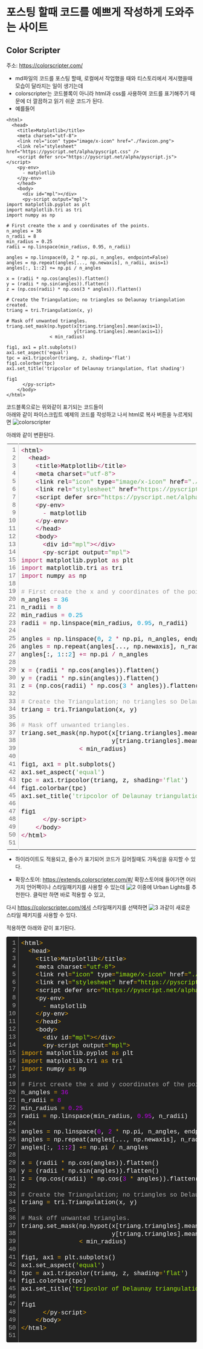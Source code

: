 # 포스팅 할때 코드를 예쁘게 작성하게 도와주는 사이트
## Color Scripter

주소: https://colorscripter.com/

- md파일의 코드를 포스팅 할때, 로컬에서 작업했을 때와 티스토리에서 게시했을때 모습이 달라지는 일이 생기는데 
- colorscripter는 코드블록이 아니라 html과 css를 사용하여 코드를 표기해주기 때문에 더 깔끔하고 읽기 쉬운 코드가 된다.
- 예를들어 
~~~
<html>
  <head>
    <title>Matplotlib</title>
    <meta charset="utf-8">
    <link rel="icon" type="image/x-icon" href="./favicon.png">
    <link rel="stylesheet" href="https://pyscript.net/alpha/pyscript.css" />
    <script defer src="https://pyscript.net/alpha/pyscript.js"></script>
    <py-env>
      - matplotlib
    </py-env>
    </head>
    <body>
      <div id="mpl"></div>
      <py-script output="mpl">
import matplotlib.pyplot as plt
import matplotlib.tri as tri
import numpy as np

# First create the x and y coordinates of the points.
n_angles = 36
n_radii = 8
min_radius = 0.25
radii = np.linspace(min_radius, 0.95, n_radii)

angles = np.linspace(0, 2 * np.pi, n_angles, endpoint=False)
angles = np.repeat(angles[..., np.newaxis], n_radii, axis=1)
angles[:, 1::2] += np.pi / n_angles

x = (radii * np.cos(angles)).flatten()
y = (radii * np.sin(angles)).flatten()
z = (np.cos(radii) * np.cos(3 * angles)).flatten()

# Create the Triangulation; no triangles so Delaunay triangulation created.
triang = tri.Triangulation(x, y)

# Mask off unwanted triangles.
triang.set_mask(np.hypot(x[triang.triangles].mean(axis=1),
                         y[triang.triangles].mean(axis=1))
                < min_radius)

fig1, ax1 = plt.subplots()
ax1.set_aspect('equal')
tpc = ax1.tripcolor(triang, z, shading='flat')
fig1.colorbar(tpc)
ax1.set_title('tripcolor of Delaunay triangulation, flat shading')

fig1
      </py-script>
    </body>
</html>

~~~
코드블록으로는 위와같이 표기되는 코드들이<br>
아래와 같이 파이스크립트 예제의 코드를 작성하고 나서 html로 복사 버튼을 누르게되면
![colorscripter](1.png) 

아래와 같이 변환된다.

<div class="colorscripter-code" style="color:#010101;font-family:Consolas, 'Liberation Mono', Menlo, Courier, monospace !important; position:relative !important;overflow:auto"><table class="colorscripter-code-table" style="margin:0;padding:0;border:none;background-color:#fafafa;border-radius:4px;" cellspacing="0" cellpadding="0"><tr><td style="padding:6px;border-right:2px solid #e5e5e5"><div style="margin:0;padding:0;word-break:normal;text-align:right;color:#666;font-family:Consolas, 'Liberation Mono', Menlo, Courier, monospace !important;line-height:130%"><div style="line-height:130%">1</div><div style="line-height:130%">2</div><div style="line-height:130%">3</div><div style="line-height:130%">4</div><div style="line-height:130%">5</div><div style="line-height:130%">6</div><div style="line-height:130%">7</div><div style="line-height:130%">8</div><div style="line-height:130%">9</div><div style="line-height:130%">10</div><div style="line-height:130%">11</div><div style="line-height:130%">12</div><div style="line-height:130%">13</div><div style="line-height:130%">14</div><div style="line-height:130%">15</div><div style="line-height:130%">16</div><div style="line-height:130%">17</div><div style="line-height:130%">18</div><div style="line-height:130%">19</div><div style="line-height:130%">20</div><div style="line-height:130%">21</div><div style="line-height:130%">22</div><div style="line-height:130%">23</div><div style="line-height:130%">24</div><div style="line-height:130%">25</div><div style="line-height:130%">26</div><div style="line-height:130%">27</div><div style="line-height:130%">28</div><div style="line-height:130%">29</div><div style="line-height:130%">30</div><div style="line-height:130%">31</div><div style="line-height:130%">32</div><div style="line-height:130%">33</div><div style="line-height:130%">34</div><div style="line-height:130%">35</div><div style="line-height:130%">36</div><div style="line-height:130%">37</div><div style="line-height:130%">38</div><div style="line-height:130%">39</div><div style="line-height:130%">40</div><div style="line-height:130%">41</div><div style="line-height:130%">42</div><div style="line-height:130%">43</div><div style="line-height:130%">44</div><div style="line-height:130%">45</div><div style="line-height:130%">46</div><div style="line-height:130%">47</div><div style="line-height:130%">48</div><div style="line-height:130%">49</div><div style="line-height:130%">50</div><div style="line-height:130%">51</div></div></td><td style="padding:6px 0;text-align:left"><div style="margin:0;padding:0;color:#010101;font-family:Consolas, 'Liberation Mono', Menlo, Courier, monospace !important;line-height:130%"><div style="padding:0 6px; white-space:pre; line-height:130%"><span style="color:#0086b3"></span><span style="color:#a71d5d">&lt;</span>html<span style="color:#0086b3"></span><span style="color:#a71d5d">&gt;</span></div><div style="padding:0 6px; white-space:pre; line-height:130%">&nbsp;&nbsp;<span style="color:#0086b3"></span><span style="color:#a71d5d">&lt;</span>head<span style="color:#0086b3"></span><span style="color:#a71d5d">&gt;</span></div><div style="padding:0 6px; white-space:pre; line-height:130%">&nbsp;&nbsp;&nbsp;&nbsp;<span style="color:#0086b3"></span><span style="color:#a71d5d">&lt;</span>title<span style="color:#0086b3"></span><span style="color:#a71d5d">&gt;</span>Matplotlib<span style="color:#0086b3"></span><span style="color:#a71d5d">&lt;</span><span style="color:#0086b3"></span><span style="color:#a71d5d">/</span>title<span style="color:#0086b3"></span><span style="color:#a71d5d">&gt;</span></div><div style="padding:0 6px; white-space:pre; line-height:130%">&nbsp;&nbsp;&nbsp;&nbsp;<span style="color:#0086b3"></span><span style="color:#a71d5d">&lt;</span>meta&nbsp;charset<span style="color:#0086b3"></span><span style="color:#a71d5d">=</span><span style="color:#63a35c">"utf-8"</span><span style="color:#0086b3"></span><span style="color:#a71d5d">&gt;</span></div><div style="padding:0 6px; white-space:pre; line-height:130%">&nbsp;&nbsp;&nbsp;&nbsp;<span style="color:#0086b3"></span><span style="color:#a71d5d">&lt;</span>link&nbsp;rel<span style="color:#0086b3"></span><span style="color:#a71d5d">=</span><span style="color:#63a35c">"icon"</span>&nbsp;type<span style="color:#0086b3"></span><span style="color:#a71d5d">=</span><span style="color:#63a35c">"image/x-icon"</span>&nbsp;href<span style="color:#0086b3"></span><span style="color:#a71d5d">=</span><span style="color:#63a35c">"./favicon.png"</span><span style="color:#0086b3"></span><span style="color:#a71d5d">&gt;</span></div><div style="padding:0 6px; white-space:pre; line-height:130%">&nbsp;&nbsp;&nbsp;&nbsp;<span style="color:#0086b3"></span><span style="color:#a71d5d">&lt;</span>link&nbsp;rel<span style="color:#0086b3"></span><span style="color:#a71d5d">=</span><span style="color:#63a35c">"stylesheet"</span>&nbsp;href<span style="color:#0086b3"></span><span style="color:#a71d5d">=</span><span style="color:#63a35c">"https://pyscript.net/alpha/pyscript.css"</span>&nbsp;<span style="color:#0086b3"></span><span style="color:#a71d5d">/</span><span style="color:#0086b3"></span><span style="color:#a71d5d">&gt;</span></div><div style="padding:0 6px; white-space:pre; line-height:130%">&nbsp;&nbsp;&nbsp;&nbsp;<span style="color:#0086b3"></span><span style="color:#a71d5d">&lt;</span>script&nbsp;defer&nbsp;src<span style="color:#0086b3"></span><span style="color:#a71d5d">=</span><span style="color:#63a35c">"https://pyscript.net/alpha/pyscript.js"</span><span style="color:#0086b3"></span><span style="color:#a71d5d">&gt;</span><span style="color:#0086b3"></span><span style="color:#a71d5d">&lt;</span><span style="color:#0086b3"></span><span style="color:#a71d5d">/</span>script<span style="color:#0086b3"></span><span style="color:#a71d5d">&gt;</span></div><div style="padding:0 6px; white-space:pre; line-height:130%">&nbsp;&nbsp;&nbsp;&nbsp;<span style="color:#0086b3"></span><span style="color:#a71d5d">&lt;</span>py<span style="color:#0086b3"></span><span style="color:#a71d5d">-</span>env<span style="color:#0086b3"></span><span style="color:#a71d5d">&gt;</span></div><div style="padding:0 6px; white-space:pre; line-height:130%">&nbsp;&nbsp;&nbsp;&nbsp;&nbsp;&nbsp;<span style="color:#0086b3"></span><span style="color:#a71d5d">-</span>&nbsp;matplotlib</div><div style="padding:0 6px; white-space:pre; line-height:130%">&nbsp;&nbsp;&nbsp;&nbsp;<span style="color:#0086b3"></span><span style="color:#a71d5d">&lt;</span><span style="color:#0086b3"></span><span style="color:#a71d5d">/</span>py<span style="color:#0086b3"></span><span style="color:#a71d5d">-</span>env<span style="color:#0086b3"></span><span style="color:#a71d5d">&gt;</span></div><div style="padding:0 6px; white-space:pre; line-height:130%">&nbsp;&nbsp;&nbsp;&nbsp;<span style="color:#0086b3"></span><span style="color:#a71d5d">&lt;</span><span style="color:#0086b3"></span><span style="color:#a71d5d">/</span>head<span style="color:#0086b3"></span><span style="color:#a71d5d">&gt;</span></div><div style="padding:0 6px; white-space:pre; line-height:130%">&nbsp;&nbsp;&nbsp;&nbsp;<span style="color:#0086b3"></span><span style="color:#a71d5d">&lt;</span>body<span style="color:#0086b3"></span><span style="color:#a71d5d">&gt;</span></div><div style="padding:0 6px; white-space:pre; line-height:130%">&nbsp;&nbsp;&nbsp;&nbsp;&nbsp;&nbsp;<span style="color:#0086b3"></span><span style="color:#a71d5d">&lt;</span>div&nbsp;id<span style="color:#0086b3"></span><span style="color:#a71d5d">=</span><span style="color:#63a35c">"mpl"</span><span style="color:#0086b3"></span><span style="color:#a71d5d">&gt;</span><span style="color:#0086b3"></span><span style="color:#a71d5d">&lt;</span><span style="color:#0086b3"></span><span style="color:#a71d5d">/</span>div<span style="color:#0086b3"></span><span style="color:#a71d5d">&gt;</span></div><div style="padding:0 6px; white-space:pre; line-height:130%">&nbsp;&nbsp;&nbsp;&nbsp;&nbsp;&nbsp;<span style="color:#0086b3"></span><span style="color:#a71d5d">&lt;</span>py<span style="color:#0086b3"></span><span style="color:#a71d5d">-</span>script&nbsp;output<span style="color:#0086b3"></span><span style="color:#a71d5d">=</span><span style="color:#63a35c">"mpl"</span><span style="color:#0086b3"></span><span style="color:#a71d5d">&gt;</span></div><div style="padding:0 6px; white-space:pre; line-height:130%"><span style="color:#a71d5d">import</span>&nbsp;matplotlib.pyplot&nbsp;<span style="color:#a71d5d">as</span>&nbsp;plt</div><div style="padding:0 6px; white-space:pre; line-height:130%"><span style="color:#a71d5d">import</span>&nbsp;matplotlib.tri&nbsp;<span style="color:#a71d5d">as</span>&nbsp;tri</div><div style="padding:0 6px; white-space:pre; line-height:130%"><span style="color:#a71d5d">import</span>&nbsp;numpy&nbsp;<span style="color:#a71d5d">as</span>&nbsp;np</div><div style="padding:0 6px; white-space:pre; line-height:130%">&nbsp;</div><div style="padding:0 6px; white-space:pre; line-height:130%"><span style="color:#999999">#&nbsp;First&nbsp;create&nbsp;the&nbsp;x&nbsp;and&nbsp;y&nbsp;coordinates&nbsp;of&nbsp;the&nbsp;points.</span></div><div style="padding:0 6px; white-space:pre; line-height:130%">n_angles&nbsp;<span style="color:#0086b3"></span><span style="color:#a71d5d">=</span>&nbsp;<span style="color:#0099cc">36</span></div><div style="padding:0 6px; white-space:pre; line-height:130%">n_radii&nbsp;<span style="color:#0086b3"></span><span style="color:#a71d5d">=</span>&nbsp;<span style="color:#0099cc">8</span></div><div style="padding:0 6px; white-space:pre; line-height:130%">min_radius&nbsp;<span style="color:#0086b3"></span><span style="color:#a71d5d">=</span>&nbsp;<span style="color:#0099cc">0.</span><span style="color:#0099cc">25</span></div><div style="padding:0 6px; white-space:pre; line-height:130%">radii&nbsp;<span style="color:#0086b3"></span><span style="color:#a71d5d">=</span>&nbsp;np.linspace(min_radius,&nbsp;<span style="color:#0099cc">0.</span><span style="color:#0099cc">95</span>,&nbsp;n_radii)</div><div style="padding:0 6px; white-space:pre; line-height:130%">&nbsp;</div><div style="padding:0 6px; white-space:pre; line-height:130%">angles&nbsp;<span style="color:#0086b3"></span><span style="color:#a71d5d">=</span>&nbsp;np.linspace(<span style="color:#0099cc">0</span>,&nbsp;<span style="color:#0099cc">2</span>&nbsp;<span style="color:#0086b3"></span><span style="color:#a71d5d">*</span>&nbsp;np.pi,&nbsp;n_angles,&nbsp;endpoint<span style="color:#0086b3"></span><span style="color:#a71d5d">=</span><span style="color:#066de2">False</span>)</div><div style="padding:0 6px; white-space:pre; line-height:130%">angles&nbsp;<span style="color:#0086b3"></span><span style="color:#a71d5d">=</span>&nbsp;np.repeat(angles[...,&nbsp;np.newaxis],&nbsp;n_radii,&nbsp;axis<span style="color:#0086b3"></span><span style="color:#a71d5d">=</span><span style="color:#0099cc">1</span>)</div><div style="padding:0 6px; white-space:pre; line-height:130%">angles[:,&nbsp;<span style="color:#0099cc">1</span>::<span style="color:#0099cc">2</span>]&nbsp;<span style="color:#0086b3"></span><span style="color:#a71d5d">+</span><span style="color:#0086b3"></span><span style="color:#a71d5d">=</span>&nbsp;np.pi&nbsp;<span style="color:#0086b3"></span><span style="color:#a71d5d">/</span>&nbsp;n_angles</div><div style="padding:0 6px; white-space:pre; line-height:130%">&nbsp;</div><div style="padding:0 6px; white-space:pre; line-height:130%">x&nbsp;<span style="color:#0086b3"></span><span style="color:#a71d5d">=</span>&nbsp;(radii&nbsp;<span style="color:#0086b3"></span><span style="color:#a71d5d">*</span>&nbsp;np.cos(angles)).flatten()</div><div style="padding:0 6px; white-space:pre; line-height:130%">y&nbsp;<span style="color:#0086b3"></span><span style="color:#a71d5d">=</span>&nbsp;(radii&nbsp;<span style="color:#0086b3"></span><span style="color:#a71d5d">*</span>&nbsp;np.sin(angles)).flatten()</div><div style="padding:0 6px; white-space:pre; line-height:130%">z&nbsp;<span style="color:#0086b3"></span><span style="color:#a71d5d">=</span>&nbsp;(np.cos(radii)&nbsp;<span style="color:#0086b3"></span><span style="color:#a71d5d">*</span>&nbsp;np.cos(<span style="color:#0099cc">3</span>&nbsp;<span style="color:#0086b3"></span><span style="color:#a71d5d">*</span>&nbsp;angles)).flatten()</div><div style="padding:0 6px; white-space:pre; line-height:130%">&nbsp;</div><div style="padding:0 6px; white-space:pre; line-height:130%"><span style="color:#999999">#&nbsp;Create&nbsp;the&nbsp;Triangulation;&nbsp;no&nbsp;triangles&nbsp;so&nbsp;Delaunay&nbsp;triangulation&nbsp;created.</span></div><div style="padding:0 6px; white-space:pre; line-height:130%">triang&nbsp;<span style="color:#0086b3"></span><span style="color:#a71d5d">=</span>&nbsp;tri.Triangulation(x,&nbsp;y)</div><div style="padding:0 6px; white-space:pre; line-height:130%">&nbsp;</div><div style="padding:0 6px; white-space:pre; line-height:130%"><span style="color:#999999">#&nbsp;Mask&nbsp;off&nbsp;unwanted&nbsp;triangles.</span></div><div style="padding:0 6px; white-space:pre; line-height:130%">triang.set_mask(np.hypot(x[triang.triangles].mean(axis<span style="color:#0086b3"></span><span style="color:#a71d5d">=</span><span style="color:#0099cc">1</span>),</div><div style="padding:0 6px; white-space:pre; line-height:130%">&nbsp;&nbsp;&nbsp;&nbsp;&nbsp;&nbsp;&nbsp;&nbsp;&nbsp;&nbsp;&nbsp;&nbsp;&nbsp;&nbsp;&nbsp;&nbsp;&nbsp;&nbsp;&nbsp;&nbsp;&nbsp;&nbsp;&nbsp;&nbsp;&nbsp;y[triang.triangles].mean(axis<span style="color:#0086b3"></span><span style="color:#a71d5d">=</span><span style="color:#0099cc">1</span>))</div><div style="padding:0 6px; white-space:pre; line-height:130%">&nbsp;&nbsp;&nbsp;&nbsp;&nbsp;&nbsp;&nbsp;&nbsp;&nbsp;&nbsp;&nbsp;&nbsp;&nbsp;&nbsp;&nbsp;&nbsp;<span style="color:#0086b3"></span><span style="color:#a71d5d">&lt;</span>&nbsp;min_radius)</div><div style="padding:0 6px; white-space:pre; line-height:130%">&nbsp;</div><div style="padding:0 6px; white-space:pre; line-height:130%">fig1,&nbsp;ax1&nbsp;<span style="color:#0086b3"></span><span style="color:#a71d5d">=</span>&nbsp;plt.subplots()</div><div style="padding:0 6px; white-space:pre; line-height:130%">ax1.set_aspect(<span style="color:#63a35c">'equal'</span>)</div><div style="padding:0 6px; white-space:pre; line-height:130%">tpc&nbsp;<span style="color:#0086b3"></span><span style="color:#a71d5d">=</span>&nbsp;ax1.tripcolor(triang,&nbsp;z,&nbsp;shading<span style="color:#0086b3"></span><span style="color:#a71d5d">=</span><span style="color:#63a35c">'flat'</span>)</div><div style="padding:0 6px; white-space:pre; line-height:130%">fig1.colorbar(tpc)</div><div style="padding:0 6px; white-space:pre; line-height:130%">ax1.set_title(<span style="color:#63a35c">'tripcolor&nbsp;of&nbsp;Delaunay&nbsp;triangulation,&nbsp;flat&nbsp;shading'</span>)</div><div style="padding:0 6px; white-space:pre; line-height:130%">&nbsp;</div><div style="padding:0 6px; white-space:pre; line-height:130%">fig1</div><div style="padding:0 6px; white-space:pre; line-height:130%">&nbsp;&nbsp;&nbsp;&nbsp;&nbsp;&nbsp;<span style="color:#0086b3"></span><span style="color:#a71d5d">&lt;</span><span style="color:#0086b3"></span><span style="color:#a71d5d">/</span>py<span style="color:#0086b3"></span><span style="color:#a71d5d">-</span>script<span style="color:#0086b3"></span><span style="color:#a71d5d">&gt;</span></div><div style="padding:0 6px; white-space:pre; line-height:130%">&nbsp;&nbsp;&nbsp;&nbsp;<span style="color:#0086b3"></span><span style="color:#a71d5d">&lt;</span><span style="color:#0086b3"></span><span style="color:#a71d5d">/</span>body<span style="color:#0086b3"></span><span style="color:#a71d5d">&gt;</span></div><div style="padding:0 6px; white-space:pre; line-height:130%"><span style="color:#0086b3"></span><span style="color:#a71d5d">&lt;</span><span style="color:#0086b3"></span><span style="color:#a71d5d">/</span>html<span style="color:#0086b3"></span><span style="color:#a71d5d">&gt;</span></div><div style="padding:0 6px; white-space:pre; line-height:130%">&nbsp;</div></div><div style="text-align:right;margin-top:-13px;margin-right:5px;font-size:9px;font-style:italic"><a href="http://colorscripter.com/info#e" target="_blank" style="color:#e5e5e5text-decoration:none">Colored by Color Scripter</a></div></td><td style="vertical-align:bottom;padding:0 2px 4px 0"><a href="http://colorscripter.com/info#e" target="_blank" style="text-decoration:none;color:white"><span style="font-size:9px;word-break:normal;background-color:#e5e5e5;color:white;border-radius:10px;padding:1px">cs</span></a></td></tr></table></div>

- 하이라이트도 적용되고, 줄수가 표기되어 코드가 길어질때도 가독성을 유지할 수 있다.

- 확장스토어: https://extends.colorscripter.com/#/
확장스토어에 들어가면 어러가지 언어팩이나 스타일패키지를 사용할 수 있는데
![2](2.png)
이중에 Urban Lights를 추천한다.
클릭만 하면 바로 적용할 수 있고,

다시 https://colorscripter.com/에서 스타일패키지를 선택하면 
![3](3.png)
과같이 새로운 스타일 패키지를 사용할 수 있다.

적용하면 아래와 같이 표기된다.
<div class="colorscripter-code" style="color:#FEFEFE;font-family:Consolas, 'Liberation Mono', Menlo, Courier, monospace !important; position:relative !important;overflow:auto"><table class="colorscripter-code-table" style="margin:0;padding:0;border:none;background-color:#222222;border-radius:4px;" cellspacing="0" cellpadding="0"><tr><td style="padding:6px;border-right:2px solid #4f4f4f"><div style="margin:0;padding:0;word-break:normal;text-align:right;color:#aaa;font-family:Consolas, 'Liberation Mono', Menlo, Courier, monospace !important;line-height:130%"><div style="line-height:130%">1</div><div style="line-height:130%">2</div><div style="line-height:130%">3</div><div style="line-height:130%">4</div><div style="line-height:130%">5</div><div style="line-height:130%">6</div><div style="line-height:130%">7</div><div style="line-height:130%">8</div><div style="line-height:130%">9</div><div style="line-height:130%">10</div><div style="line-height:130%">11</div><div style="line-height:130%">12</div><div style="line-height:130%">13</div><div style="line-height:130%">14</div><div style="line-height:130%">15</div><div style="line-height:130%">16</div><div style="line-height:130%">17</div><div style="line-height:130%">18</div><div style="line-height:130%">19</div><div style="line-height:130%">20</div><div style="line-height:130%">21</div><div style="line-height:130%">22</div><div style="line-height:130%">23</div><div style="line-height:130%">24</div><div style="line-height:130%">25</div><div style="line-height:130%">26</div><div style="line-height:130%">27</div><div style="line-height:130%">28</div><div style="line-height:130%">29</div><div style="line-height:130%">30</div><div style="line-height:130%">31</div><div style="line-height:130%">32</div><div style="line-height:130%">33</div><div style="line-height:130%">34</div><div style="line-height:130%">35</div><div style="line-height:130%">36</div><div style="line-height:130%">37</div><div style="line-height:130%">38</div><div style="line-height:130%">39</div><div style="line-height:130%">40</div><div style="line-height:130%">41</div><div style="line-height:130%">42</div><div style="line-height:130%">43</div><div style="line-height:130%">44</div><div style="line-height:130%">45</div><div style="line-height:130%">46</div><div style="line-height:130%">47</div><div style="line-height:130%">48</div><div style="line-height:130%">49</div><div style="line-height:130%">50</div><div style="line-height:130%">51</div></div></td><td style="padding:6px 0;text-align:left"><div style="margin:0;padding:0;color:#FEFEFE;font-family:Consolas, 'Liberation Mono', Menlo, Courier, monospace !important;line-height:130%"><div style="padding:0 6px; white-space:pre; line-height:130%"><span style="color:#FD0AAC"></span><span style="color:#F1AD0B">&lt;</span>html<span style="color:#FD0AAC"></span><span style="color:#F1AD0B">&gt;</span></div><div style="padding:0 6px; white-space:pre; line-height:130%">&nbsp;&nbsp;<span style="color:#FD0AAC"></span><span style="color:#F1AD0B">&lt;</span>head<span style="color:#FD0AAC"></span><span style="color:#F1AD0B">&gt;</span></div><div style="padding:0 6px; white-space:pre; line-height:130%">&nbsp;&nbsp;&nbsp;&nbsp;<span style="color:#FD0AAC"></span><span style="color:#F1AD0B">&lt;</span>title<span style="color:#FD0AAC"></span><span style="color:#F1AD0B">&gt;</span>Matplotlib<span style="color:#FD0AAC"></span><span style="color:#F1AD0B">&lt;</span><span style="color:#FD0AAC"></span><span style="color:#F1AD0B">/</span>title<span style="color:#FD0AAC"></span><span style="color:#F1AD0B">&gt;</span></div><div style="padding:0 6px; white-space:pre; line-height:130%">&nbsp;&nbsp;&nbsp;&nbsp;<span style="color:#FD0AAC"></span><span style="color:#F1AD0B">&lt;</span>meta&nbsp;charset<span style="color:#FD0AAC"></span><span style="color:#F1AD0B">=</span><span style="color:#A5F112">"utf-8"</span><span style="color:#FD0AAC"></span><span style="color:#F1AD0B">&gt;</span></div><div style="padding:0 6px; white-space:pre; line-height:130%">&nbsp;&nbsp;&nbsp;&nbsp;<span style="color:#FD0AAC"></span><span style="color:#F1AD0B">&lt;</span>link&nbsp;rel<span style="color:#FD0AAC"></span><span style="color:#F1AD0B">=</span><span style="color:#A5F112">"icon"</span>&nbsp;type<span style="color:#FD0AAC"></span><span style="color:#F1AD0B">=</span><span style="color:#A5F112">"image/x-icon"</span>&nbsp;href<span style="color:#FD0AAC"></span><span style="color:#F1AD0B">=</span><span style="color:#A5F112">"./favicon.png"</span><span style="color:#FD0AAC"></span><span style="color:#F1AD0B">&gt;</span></div><div style="padding:0 6px; white-space:pre; line-height:130%">&nbsp;&nbsp;&nbsp;&nbsp;<span style="color:#FD0AAC"></span><span style="color:#F1AD0B">&lt;</span>link&nbsp;rel<span style="color:#FD0AAC"></span><span style="color:#F1AD0B">=</span><span style="color:#A5F112">"stylesheet"</span>&nbsp;href<span style="color:#FD0AAC"></span><span style="color:#F1AD0B">=</span><span style="color:#A5F112">"https://pyscript.net/alpha/pyscript.css"</span>&nbsp;<span style="color:#FD0AAC"></span><span style="color:#F1AD0B">/</span><span style="color:#FD0AAC"></span><span style="color:#F1AD0B">&gt;</span></div><div style="padding:0 6px; white-space:pre; line-height:130%">&nbsp;&nbsp;&nbsp;&nbsp;<span style="color:#FD0AAC"></span><span style="color:#F1AD0B">&lt;</span>script&nbsp;defer&nbsp;src<span style="color:#FD0AAC"></span><span style="color:#F1AD0B">=</span><span style="color:#A5F112">"https://pyscript.net/alpha/pyscript.js"</span><span style="color:#FD0AAC"></span><span style="color:#F1AD0B">&gt;</span><span style="color:#FD0AAC"></span><span style="color:#F1AD0B">&lt;</span><span style="color:#FD0AAC"></span><span style="color:#F1AD0B">/</span>script<span style="color:#FD0AAC"></span><span style="color:#F1AD0B">&gt;</span></div><div style="padding:0 6px; white-space:pre; line-height:130%">&nbsp;&nbsp;&nbsp;&nbsp;<span style="color:#FD0AAC"></span><span style="color:#F1AD0B">&lt;</span>py<span style="color:#FD0AAC"></span><span style="color:#F1AD0B">-</span>env<span style="color:#FD0AAC"></span><span style="color:#F1AD0B">&gt;</span></div><div style="padding:0 6px; white-space:pre; line-height:130%">&nbsp;&nbsp;&nbsp;&nbsp;&nbsp;&nbsp;<span style="color:#FD0AAC"></span><span style="color:#F1AD0B">-</span>&nbsp;matplotlib</div><div style="padding:0 6px; white-space:pre; line-height:130%">&nbsp;&nbsp;&nbsp;&nbsp;<span style="color:#FD0AAC"></span><span style="color:#F1AD0B">&lt;</span><span style="color:#FD0AAC"></span><span style="color:#F1AD0B">/</span>py<span style="color:#FD0AAC"></span><span style="color:#F1AD0B">-</span>env<span style="color:#FD0AAC"></span><span style="color:#F1AD0B">&gt;</span></div><div style="padding:0 6px; white-space:pre; line-height:130%">&nbsp;&nbsp;&nbsp;&nbsp;<span style="color:#FD0AAC"></span><span style="color:#F1AD0B">&lt;</span><span style="color:#FD0AAC"></span><span style="color:#F1AD0B">/</span>head<span style="color:#FD0AAC"></span><span style="color:#F1AD0B">&gt;</span></div><div style="padding:0 6px; white-space:pre; line-height:130%">&nbsp;&nbsp;&nbsp;&nbsp;<span style="color:#FD0AAC"></span><span style="color:#F1AD0B">&lt;</span>body<span style="color:#FD0AAC"></span><span style="color:#F1AD0B">&gt;</span></div><div style="padding:0 6px; white-space:pre; line-height:130%">&nbsp;&nbsp;&nbsp;&nbsp;&nbsp;&nbsp;<span style="color:#FD0AAC"></span><span style="color:#F1AD0B">&lt;</span>div&nbsp;id<span style="color:#FD0AAC"></span><span style="color:#F1AD0B">=</span><span style="color:#A5F112">"mpl"</span><span style="color:#FD0AAC"></span><span style="color:#F1AD0B">&gt;</span><span style="color:#FD0AAC"></span><span style="color:#F1AD0B">&lt;</span><span style="color:#FD0AAC"></span><span style="color:#F1AD0B">/</span>div<span style="color:#FD0AAC"></span><span style="color:#F1AD0B">&gt;</span></div><div style="padding:0 6px; white-space:pre; line-height:130%">&nbsp;&nbsp;&nbsp;&nbsp;&nbsp;&nbsp;<span style="color:#FD0AAC"></span><span style="color:#F1AD0B">&lt;</span>py<span style="color:#FD0AAC"></span><span style="color:#F1AD0B">-</span>script&nbsp;output<span style="color:#FD0AAC"></span><span style="color:#F1AD0B">=</span><span style="color:#A5F112">"mpl"</span><span style="color:#FD0AAC"></span><span style="color:#F1AD0B">&gt;</span></div><div style="padding:0 6px; white-space:pre; line-height:130%"><span style="color:#F1AD0B">import</span>&nbsp;matplotlib.pyplot&nbsp;<span style="color:#F1AD0B">as</span>&nbsp;plt</div><div style="padding:0 6px; white-space:pre; line-height:130%"><span style="color:#F1AD0B">import</span>&nbsp;matplotlib.tri&nbsp;<span style="color:#F1AD0B">as</span>&nbsp;tri</div><div style="padding:0 6px; white-space:pre; line-height:130%"><span style="color:#F1AD0B">import</span>&nbsp;numpy&nbsp;<span style="color:#F1AD0B">as</span>&nbsp;np</div><div style="padding:0 6px; white-space:pre; line-height:130%">&nbsp;</div><div style="padding:0 6px; white-space:pre; line-height:130%"><span style="color:#B0B0B0">#&nbsp;First&nbsp;create&nbsp;the&nbsp;x&nbsp;and&nbsp;y&nbsp;coordinates&nbsp;of&nbsp;the&nbsp;points.</span></div><div style="padding:0 6px; white-space:pre; line-height:130%">n_angles&nbsp;<span style="color:#FD0AAC"></span><span style="color:#F1AD0B">=</span>&nbsp;<span style="color:#C302ED">36</span></div><div style="padding:0 6px; white-space:pre; line-height:130%">n_radii&nbsp;<span style="color:#FD0AAC"></span><span style="color:#F1AD0B">=</span>&nbsp;<span style="color:#C302ED">8</span></div><div style="padding:0 6px; white-space:pre; line-height:130%">min_radius&nbsp;<span style="color:#FD0AAC"></span><span style="color:#F1AD0B">=</span>&nbsp;<span style="color:#C302ED">0.</span><span style="color:#C302ED">25</span></div><div style="padding:0 6px; white-space:pre; line-height:130%">radii&nbsp;<span style="color:#FD0AAC"></span><span style="color:#F1AD0B">=</span>&nbsp;np.linspace(min_radius,&nbsp;<span style="color:#C302ED">0.</span><span style="color:#C302ED">95</span>,&nbsp;n_radii)</div><div style="padding:0 6px; white-space:pre; line-height:130%">&nbsp;</div><div style="padding:0 6px; white-space:pre; line-height:130%">angles&nbsp;<span style="color:#FD0AAC"></span><span style="color:#F1AD0B">=</span>&nbsp;np.linspace(<span style="color:#C302ED">0</span>,&nbsp;<span style="color:#C302ED">2</span>&nbsp;<span style="color:#FD0AAC"></span><span style="color:#F1AD0B">*</span>&nbsp;np.pi,&nbsp;n_angles,&nbsp;endpoint<span style="color:#FD0AAC"></span><span style="color:#F1AD0B">=</span><span style="color:#05F6D5">False</span>)</div><div style="padding:0 6px; white-space:pre; line-height:130%">angles&nbsp;<span style="color:#FD0AAC"></span><span style="color:#F1AD0B">=</span>&nbsp;np.repeat(angles[...,&nbsp;np.newaxis],&nbsp;n_radii,&nbsp;axis<span style="color:#FD0AAC"></span><span style="color:#F1AD0B">=</span><span style="color:#C302ED">1</span>)</div><div style="padding:0 6px; white-space:pre; line-height:130%">angles[:,&nbsp;<span style="color:#C302ED">1</span>::<span style="color:#C302ED">2</span>]&nbsp;<span style="color:#FD0AAC"></span><span style="color:#F1AD0B">+</span><span style="color:#FD0AAC"></span><span style="color:#F1AD0B">=</span>&nbsp;np.pi&nbsp;<span style="color:#FD0AAC"></span><span style="color:#F1AD0B">/</span>&nbsp;n_angles</div><div style="padding:0 6px; white-space:pre; line-height:130%">&nbsp;</div><div style="padding:0 6px; white-space:pre; line-height:130%">x&nbsp;<span style="color:#FD0AAC"></span><span style="color:#F1AD0B">=</span>&nbsp;(radii&nbsp;<span style="color:#FD0AAC"></span><span style="color:#F1AD0B">*</span>&nbsp;np.cos(angles)).flatten()</div><div style="padding:0 6px; white-space:pre; line-height:130%">y&nbsp;<span style="color:#FD0AAC"></span><span style="color:#F1AD0B">=</span>&nbsp;(radii&nbsp;<span style="color:#FD0AAC"></span><span style="color:#F1AD0B">*</span>&nbsp;np.sin(angles)).flatten()</div><div style="padding:0 6px; white-space:pre; line-height:130%">z&nbsp;<span style="color:#FD0AAC"></span><span style="color:#F1AD0B">=</span>&nbsp;(np.cos(radii)&nbsp;<span style="color:#FD0AAC"></span><span style="color:#F1AD0B">*</span>&nbsp;np.cos(<span style="color:#C302ED">3</span>&nbsp;<span style="color:#FD0AAC"></span><span style="color:#F1AD0B">*</span>&nbsp;angles)).flatten()</div><div style="padding:0 6px; white-space:pre; line-height:130%">&nbsp;</div><div style="padding:0 6px; white-space:pre; line-height:130%"><span style="color:#B0B0B0">#&nbsp;Create&nbsp;the&nbsp;Triangulation;&nbsp;no&nbsp;triangles&nbsp;so&nbsp;Delaunay&nbsp;triangulation&nbsp;created.</span></div><div style="padding:0 6px; white-space:pre; line-height:130%">triang&nbsp;<span style="color:#FD0AAC"></span><span style="color:#F1AD0B">=</span>&nbsp;tri.Triangulation(x,&nbsp;y)</div><div style="padding:0 6px; white-space:pre; line-height:130%">&nbsp;</div><div style="padding:0 6px; white-space:pre; line-height:130%"><span style="color:#B0B0B0">#&nbsp;Mask&nbsp;off&nbsp;unwanted&nbsp;triangles.</span></div><div style="padding:0 6px; white-space:pre; line-height:130%">triang.set_mask(np.hypot(x[triang.triangles].mean(axis<span style="color:#FD0AAC"></span><span style="color:#F1AD0B">=</span><span style="color:#C302ED">1</span>),</div><div style="padding:0 6px; white-space:pre; line-height:130%">&nbsp;&nbsp;&nbsp;&nbsp;&nbsp;&nbsp;&nbsp;&nbsp;&nbsp;&nbsp;&nbsp;&nbsp;&nbsp;&nbsp;&nbsp;&nbsp;&nbsp;&nbsp;&nbsp;&nbsp;&nbsp;&nbsp;&nbsp;&nbsp;&nbsp;y[triang.triangles].mean(axis<span style="color:#FD0AAC"></span><span style="color:#F1AD0B">=</span><span style="color:#C302ED">1</span>))</div><div style="padding:0 6px; white-space:pre; line-height:130%">&nbsp;&nbsp;&nbsp;&nbsp;&nbsp;&nbsp;&nbsp;&nbsp;&nbsp;&nbsp;&nbsp;&nbsp;&nbsp;&nbsp;&nbsp;&nbsp;<span style="color:#FD0AAC"></span><span style="color:#F1AD0B">&lt;</span>&nbsp;min_radius)</div><div style="padding:0 6px; white-space:pre; line-height:130%">&nbsp;</div><div style="padding:0 6px; white-space:pre; line-height:130%">fig1,&nbsp;ax1&nbsp;<span style="color:#FD0AAC"></span><span style="color:#F1AD0B">=</span>&nbsp;plt.subplots()</div><div style="padding:0 6px; white-space:pre; line-height:130%">ax1.set_aspect(<span style="color:#A5F112">'equal'</span>)</div><div style="padding:0 6px; white-space:pre; line-height:130%">tpc&nbsp;<span style="color:#FD0AAC"></span><span style="color:#F1AD0B">=</span>&nbsp;ax1.tripcolor(triang,&nbsp;z,&nbsp;shading<span style="color:#FD0AAC"></span><span style="color:#F1AD0B">=</span><span style="color:#A5F112">'flat'</span>)</div><div style="padding:0 6px; white-space:pre; line-height:130%">fig1.colorbar(tpc)</div><div style="padding:0 6px; white-space:pre; line-height:130%">ax1.set_title(<span style="color:#A5F112">'tripcolor&nbsp;of&nbsp;Delaunay&nbsp;triangulation,&nbsp;flat&nbsp;shading'</span>)</div><div style="padding:0 6px; white-space:pre; line-height:130%">&nbsp;</div><div style="padding:0 6px; white-space:pre; line-height:130%">fig1</div><div style="padding:0 6px; white-space:pre; line-height:130%">&nbsp;&nbsp;&nbsp;&nbsp;&nbsp;&nbsp;<span style="color:#FD0AAC"></span><span style="color:#F1AD0B">&lt;</span><span style="color:#FD0AAC"></span><span style="color:#F1AD0B">/</span>py<span style="color:#FD0AAC"></span><span style="color:#F1AD0B">-</span>script<span style="color:#FD0AAC"></span><span style="color:#F1AD0B">&gt;</span></div><div style="padding:0 6px; white-space:pre; line-height:130%">&nbsp;&nbsp;&nbsp;&nbsp;<span style="color:#FD0AAC"></span><span style="color:#F1AD0B">&lt;</span><span style="color:#FD0AAC"></span><span style="color:#F1AD0B">/</span>body<span style="color:#FD0AAC"></span><span style="color:#F1AD0B">&gt;</span></div><div style="padding:0 6px; white-space:pre; line-height:130%"><span style="color:#FD0AAC"></span><span style="color:#F1AD0B">&lt;</span><span style="color:#FD0AAC"></span><span style="color:#F1AD0B">/</span>html<span style="color:#FD0AAC"></span><span style="color:#F1AD0B">&gt;</span></div><div style="padding:0 6px; white-space:pre; line-height:130%">&nbsp;</div></div><div style="text-align:right;margin-top:-13px;margin-right:5px;font-size:9px;font-style:italic"><a href="http://colorscripter.com/info#e" target="_blank" style="color:#4f4f4ftext-decoration:none">Colored by Color Scripter</a></div></td><td style="vertical-align:bottom;padding:0 2px 4px 0"><a href="http://colorscripter.com/info#e" target="_blank" style="text-decoration:none;color:white"><span style="font-size:9px;word-break:normal;background-color:#4f4f4f;color:white;border-radius:10px;padding:1px">cs</span></a></td></tr></table></div>
